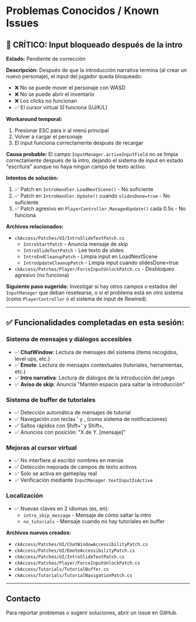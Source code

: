 # Problemas Conocidos / Known Issues

## 🔴 CRÍTICO: Input bloqueado después de la intro

**Estado:** Pendiente de corrección

**Descripción:**
Después de que la introducción narrativa termina (al crear un nuevo personaje), el input del jugador queda bloqueado:
- ❌ No se puede mover el personaje con WASD
- ❌ No se puede abrir el inventario
- ❌ Los clicks no funcionan
- ✅ El cursor virtual SÍ funciona (I/J/K/L)

**Workaround temporal:**
1. Presionar ESC para ir al menú principal
2. Volver a cargar el personaje
3. El input funciona correctamente después de recargar

**Causa probable:**
El campo `InputManager.activeInputField` no se limpia correctamente después de la intro, dejando el sistema de input en estado "escritura" aunque no haya ningún campo de texto activo.

**Intentos de solución:**
1. ✅ Patch en `IntroHandler.LoadNextScene()` - No suficiente
2. ✅ Patch en `IntroHandler.Update()` cuando `slidesDone=true` - No suficiente
3. ✅ Patch agresivo en `PlayerController.ManagedUpdate()` cada 0.5s - No funciona

**Archivos relacionados:**
- `ckAccess/Patches/UI/IntroSlideTextPatch.cs`
  - `IntroStartPatch` - Anuncia mensaje de skip
  - `IntroSlideTextPatch` - Lee texto de slides
  - `IntroEndCleanupPatch` - Limpia input en LoadNextScene
  - `IntroUpdateCleanupPatch` - Limpia input cuando slidesDone=true
- `ckAccess/Patches/Player/ForceInputUnlockPatch.cs` - Desbloqueo agresivo (no funciona)

**Siguiente paso sugerido:**
Investigar si hay otros campos o estados del `InputManager` que deban resetearse, o si el problema está en otro sistema (como `PlayerController` o el sistema de input de Rewired).

---

## ✅ Funcionalidades completadas en esta sesión:

### Sistema de mensajes y diálogos accesibles
- ✅ **ChatWindow**: Lectura de mensajes del sistema (items recogidos, level ups, etc.)
- ✅ **Emote**: Lectura de mensajes contextuales (tutoriales, herramientas, etc.)
- ✅ **Intro narrativa**: Lectura de diálogos de la introducción del juego
- ✅ **Aviso de skip**: Anuncia "Mantén espacio para saltar la introducción"

### Sistema de buffer de tutoriales
- ✅ Detección automática de mensajes de tutorial
- ✅ Navegación con teclas ' y , (como sistema de notificaciones)
- ✅ Saltos rápidos con Shift+' y Shift+,
- ✅ Anuncios con posición: "X de Y. [mensaje]"

### Mejoras al cursor virtual
- ✅ No interfiere al escribir nombres en menús
- ✅ Detección mejorada de campos de texto activos
- ✅ Solo se activa en gameplay real
- ✅ Verificación mediante `InputManager.textInputIsActive`

### Localización
- ✅ Nuevas claves en 2 idiomas (es, en):
  - `intro_skip_message` - Mensaje de cómo saltar la intro
  - `no_tutorials` - Mensaje cuando no hay tutoriales en buffer

**Archivos nuevos creados:**
- `ckAccess/Patches/UI/ChatWindowAccessibilityPatch.cs`
- `ckAccess/Patches/UI/EmoteAccessibilityPatch.cs`
- `ckAccess/Patches/UI/IntroSlideTextPatch.cs`
- `ckAccess/Patches/Player/ForceInputUnlockPatch.cs`
- `ckAccess/Tutorials/TutorialBuffer.cs`
- `ckAccess/Tutorials/TutorialNavigationPatch.cs`

---

## Contacto
Para reportar problemas o sugerir soluciones, abrir un issue en GitHub.

